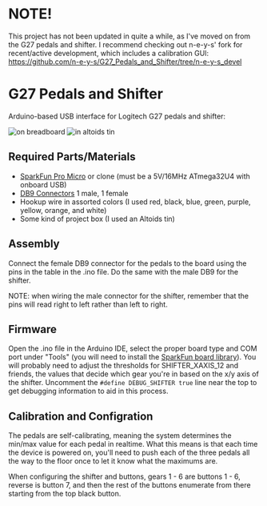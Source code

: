 # NOTE!

This project has not been updated in quite a while, as I've moved on from the G27 pedals and shifter.  I recommend checking out n-e-y-s' fork for recent/active development, which includes a calibration GUI: https://github.com/n-e-y-s/G27_Pedals_and_Shifter/tree/n-e-y-s_devel

# G27 Pedals and Shifter

Arduino-based USB interface for Logitech G27 pedals and shifter:

![on breadboard](Breadboard.jpg)
![in altoids tin](Altoids&#32;Tin.jpg)

## Required Parts/Materials

* [SparkFun Pro Micro](https://www.sparkfun.com/products/12640) or clone (must be a 5V/16MHz ATmega32U4 with onboard USB)
* [DB9 Connectors](http://www.amazon.com/Female-Male-Solder-Adapter-Connectors/dp/B008MU0OR4/ref=sr_1_1?ie=UTF8&qid=1457291922&sr=8-1&keywords=db9+connectors) 1 male, 1 female
* Hookup wire in assorted colors (I used red, black, blue, green, purple, yellow, orange, and white)
* Some kind of project box (I used an Altoids tin)

## Assembly

Connect the female DB9 connector for the pedals to the board using the pins in the table in the .ino file.  Do the same with the male DB9 for the shifter.

NOTE: when wiring the male connector for the shifter, remember that the pins will read right to left rather than left to right.

## Firmware

Open the .ino file in the Arduino IDE, select the proper board type and COM port under "Tools" (you will need to install the [SparkFun board library](https://github.com/sparkfun/Arduino_Boards)).  You will probably need to adjust the thresholds for SHIFTER_XAXIS_12 and friends, the values that decide which gear you're in based on the x/y axis of the shifter.  Uncomment the `#define DEBUG_SHIFTER true` line near the top to get debugging information to aid in this process.

## Calibration and Configration

The pedals are self-calibrating, meaning the system determines the min/max value for each pedal in realtime.  What this means is that each time the device is powered on, you'll need to push each of the three pedals all the way to the floor once to let it know what the maximums are.

When configuring the shifter and buttons, gears 1 - 6 are buttons 1 - 6, reverse is button 7, and then the rest of the buttons enumerate from there starting from the top black button.

